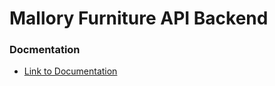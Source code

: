 # Mallory Furniture API Backend

### Docmentation
- [Link to Documentation](https://mallory-furniture-admin.now.sh/docs/)
